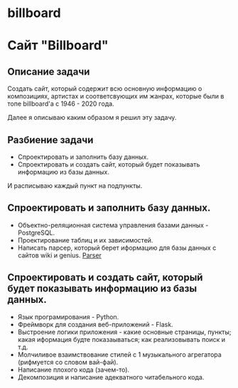# billboard

Сайт "Billboard"
=============================

Описание задачи
------------

Создать сайт, который содержит всю основную информацию о композициях, артистах и соответсвующих им жанрах, которые были в топе billboard'а с 1946 - 2020 года.

Далее я описываю каким образом я решил эту задачу.

Разбиение задачи
------------

  - Спроектировать и заполнить базу данных.
  - Спроектировать и создать сайт, который будет показывать информацию из базы данных.

И расписываю каждый пункт на подпункты.

Спроектировать и заполнить базу данных.
------------

  - Объектно-реляционная система управления базами данных - PostgreSQL.
  - Проектирование таблиц и их зависимостей.
  - Написать парсер, который берет иформацию для базы данных с сайтов wiki и genius. [Parser](https://github.com/Lepokurov/parser)

Спроектировать и создать сайт, который будет показывать информацию из базы данных.
------------

  - Язык програмирования - Python.
  - Фреймворк для создания веб-приложений - Flask.
  - Выстроение логики приложения - какие основные страницы, пункты; какая иформация будте показаываться; как реализовывать поиск и т.д.
  - Молчиливое взаимствование стилей с 1 музыкального агрегатора (рифмуется со словом вай-фай).
  - Написание плохого кода (зачем-то).
  - Декомпозиция и написание адекватного читабельного кода.
  
